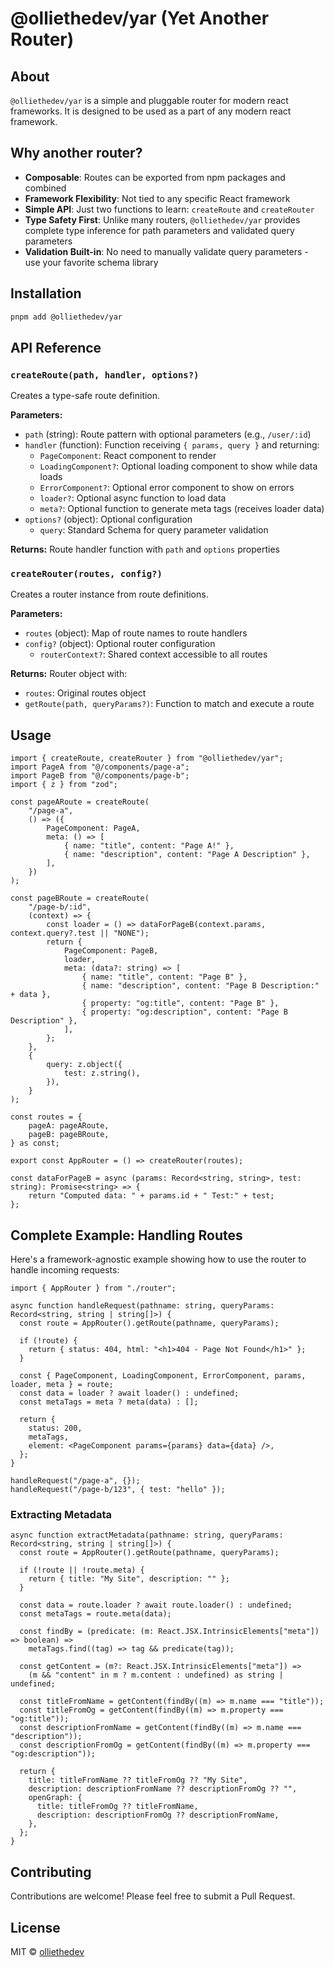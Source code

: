 # @olliethedev/yar (Yet Another Router)

## About

`@olliethedev/yar` is a simple and pluggable router for modern react frameworks. It is designed to be used as a part of any modern react framework.


## Why another router?

- **Composable**: Routes can be exported from npm packages and combined
- **Framework Flexibility**: Not tied to any specific React framework
- **Simple API**: Just two functions to learn: `createRoute` and `createRouter`
- **Type Safety First**: Unlike many routers, `@olliethedev/yar` provides complete type inference for path parameters and validated query parameters
- **Validation Built-in**: No need to manually validate query parameters - use your favorite schema library

## Installation

```bash
pnpm add @olliethedev/yar
```

## API Reference

### `createRoute(path, handler, options?)`

Creates a type-safe route definition.

**Parameters:**
- `path` (string): Route pattern with optional parameters (e.g., `/user/:id`)
- `handler` (function): Function receiving `{ params, query }` and returning:
  - `PageComponent`: React component to render
  - `LoadingComponent?`: Optional loading component to show while data loads
  - `ErrorComponent?`: Optional error component to show on errors
  - `loader?`: Optional async function to load data
  - `meta?`: Optional function to generate meta tags (receives loader data)
- `options?` (object): Optional configuration
  - `query`: Standard Schema for query parameter validation

**Returns:** Route handler function with `path` and `options` properties

### `createRouter(routes, config?)`

Creates a router instance from route definitions.

**Parameters:**
- `routes` (object): Map of route names to route handlers
- `config?` (object): Optional router configuration
  - `routerContext?`: Shared context accessible to all routes

**Returns:** Router object with:
- `routes`: Original routes object
- `getRoute(path, queryParams?)`: Function to match and execute a route


## Usage

```tsx
import { createRoute, createRouter } from "@olliethedev/yar";
import PageA from "@/components/page-a";
import PageB from "@/components/page-b";
import { z } from "zod";

const pageARoute = createRoute(
    "/page-a",
    () => ({
        PageComponent: PageA,
        meta: () => [
            { name: "title", content: "Page A!" },
            { name: "description", content: "Page A Description" },
        ],
    })
);

const pageBRoute = createRoute(
    "/page-b/:id",
    (context) => {
        const loader = () => dataForPageB(context.params, context.query?.test || "NONE");
        return {
            PageComponent: PageB,
            loader,
            meta: (data?: string) => [
                { name: "title", content: "Page B" },
                { name: "description", content: "Page B Description:" + data },
                { property: "og:title", content: "Page B" },
                { property: "og:description", content: "Page B Description" },
            ],
        };
    },
    {
        query: z.object({
            test: z.string(),
        }),
    }
);

const routes = {
    pageA: pageARoute,
    pageB: pageBRoute,
} as const;

export const AppRouter = () => createRouter(routes);

const dataForPageB = async (params: Record<string, string>, test: string): Promise<string> => {
    return "Computed data: " + params.id + " Test:" + test;
};

```

## Complete Example: Handling Routes

Here's a framework-agnostic example showing how to use the router to handle incoming requests:

```tsx
import { AppRouter } from "./router";

async function handleRequest(pathname: string, queryParams: Record<string, string | string[]>) {
  const route = AppRouter().getRoute(pathname, queryParams);
  
  if (!route) {
    return { status: 404, html: "<h1>404 - Page Not Found</h1>" };
  }

  const { PageComponent, LoadingComponent, ErrorComponent, params, loader, meta } = route;
  const data = loader ? await loader() : undefined;
  const metaTags = meta ? meta(data) : [];

  return {
    status: 200,
    metaTags,
    element: <PageComponent params={params} data={data} />,
  };
}

handleRequest("/page-a", {});
handleRequest("/page-b/123", { test: "hello" });
```

### Extracting Metadata

```tsx
async function extractMetadata(pathname: string, queryParams: Record<string, string | string[]>) {
  const route = AppRouter().getRoute(pathname, queryParams);
  
  if (!route || !route.meta) {
    return { title: "My Site", description: "" };
  }

  const data = route.loader ? await route.loader() : undefined;
  const metaTags = route.meta(data);

  const findBy = (predicate: (m: React.JSX.IntrinsicElements["meta"]) => boolean) =>
    metaTags.find((tag) => tag && predicate(tag));

  const getContent = (m?: React.JSX.IntrinsicElements["meta"]) =>
    (m && "content" in m ? m.content : undefined) as string | undefined;

  const titleFromName = getContent(findBy((m) => m.name === "title"));
  const titleFromOg = getContent(findBy((m) => m.property === "og:title"));
  const descriptionFromName = getContent(findBy((m) => m.name === "description"));
  const descriptionFromOg = getContent(findBy((m) => m.property === "og:description"));

  return {
    title: titleFromName ?? titleFromOg ?? "My Site",
    description: descriptionFromName ?? descriptionFromOg ?? "",
    openGraph: {
      title: titleFromOg ?? titleFromName,
      description: descriptionFromOg ?? descriptionFromName,
    },
  };
}
```


## Contributing

Contributions are welcome! Please feel free to submit a Pull Request.

## License

MIT © [olliethedev](https://github.com/olliethedev)